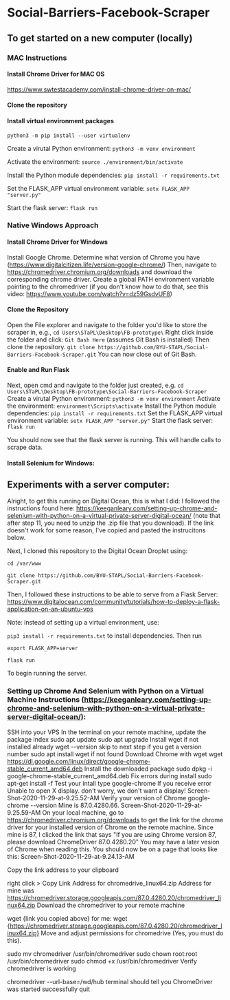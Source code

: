 # Social-Barriers-Facebook-Scraper


## To get started on a new computer (locally)

### MAC Instructions
#### Install Chrome Driver for MAC OS
https://www.swtestacademy.com/install-chrome-driver-on-mac/

#### Clone the repository

#### Install virtual environment packages
`python3 -m pip install --user virtualenv`

Create a virutal Python environment:
`python3 -m venv environment`

Activate the environment:
`source ./environment/bin/activate`

Install the Python module dependencies:
`pip install -r requirements.txt`

Set the FLASK_APP virtual environment variable:
`setx FLASK_APP "server.py"`

Start the flask server:
`flask run`

### Native Windows Approach

#### Install Chrome Driver for Windows
Install Google Chrome.
Determine what version of Chrome you have (https://www.digitalcitizen.life/version-google-chrome/)
Then, navigate to https://chromedriver.chromium.org/downloads and download the corresponding chrome driver.
Create a global PATH environment variable pointing to the chromedriver (if you don't know how to do that, see this video: https://www.youtube.com/watch?v=dz59GsdvUF8)

#### Clone the Repository
Open the File explorer and navigate to the folder you'd like to store the scraper in, e.g.,
`cd Users\STaPL\Desktop\FB-prototype\`
Right click inside the folder and click:
`Git Bash Here` (assumes Git Bash is installed)
Then clone the repository.
`git clone https://github.com/BYU-STAPL/Social-Barriers-Facebook-Scraper.git`
You can now close out of Git Bash.

#### Enable and Run Flask
Next, open cmd and navigate to the folder just created, e.g.
`cd Users\STaPL\Desktop\FB-prototype\Social-Barriers-Facebook-Scraper`
Create a virutal Python environment:
`python3 -m venv environment`
Activate the environment:
`environment\Scripts\activate`
Install the Python module dependencies:
`pip install -r requirements.txt`
Set the FLASK_APP virtual environment variable:
`setx FLASK_APP "server.py"`
Start the flask server:
`flask run`

You should now see that the flask server is running. This will handle calls to scrape data.
#### Install Selenium for Windows:




## Experiments with a server computer:

Alright, to get this running on Digital Ocean, this is what I did:
I followed the instructions found here: https://keeganleary.com/setting-up-chrome-and-selenium-with-python-on-a-virtual-private-server-digital-ocean/
(note that after step 11, you need to unzip the .zip file that you download). If the link doesn't work for some reason, I've copied and pasted the instrucitons below.

Next, I cloned this repository to the Digital Ocean Droplet using:

`cd /var/www`

`git clone https://github.com/BYU-STAPL/Social-Barriers-Facebook-Scraper.git`

Then, I followed these instructions to be able to serve from a Flask Server: https://www.digitalocean.com/community/tutorials/how-to-deploy-a-flask-application-on-an-ubuntu-vps

Note: instead of setting up a virtual environment, use: 

`pip3 install -r requirements.txt` to install dependencies. Then run

`export FLASK_APP=server`

`flask run`

To begin running the server.




### Setting up Chrome And Selenium with Python on a Virtual Machine Instructions (https://keeganleary.com/setting-up-chrome-and-selenium-with-python-on-a-virtual-private-server-digital-ocean/):
SSH into your VPS
In the terminal on your remote machine, update the package index
sudo apt update
sudo apt upgrade
Install wget if not installed already
wget --version skip to next step if you get a version number
sudo apt install wget if not found
Download Chrome with wget
wget https://dl.google.com/linux/direct/google-chrome-stable_current_amd64.deb
Install the downloaded package
sudo dpkg -i google-chrome-stable_current_amd64.deb
Fix errors during install
sudo apt-get install -f
Test your intall
type google-chrome
If you receive error Unable to open X display. don't worry, we don't want a display!
Screen-Shot-2020-11-29-at-9.25.52-AM
Verify your version of Chrome
google-chrome --version
Mine is 87.0.4280.66.
Screen-Shot-2020-11-29-at-9.25.59-AM
On your local machine, go to https://chromedriver.chromium.org/downloads to get the link for the chrome driver for your installed version of Chrome on the remote machine.
Since mine is 87, I clicked the link that says "If you are using Chrome version 87, please download ChromeDriver 87.0.4280.20"
You may have a later vesion of Chrome when reading this.
You should now be on a page that looks like this:
Screen-Shot-2020-11-29-at-9.24.13-AM

Copy the link address to your clipboard

right click > Copy Link Address for chromedrive_linux64.zip
Address for mine was https://chromedriver.storage.googleapis.com/87.0.4280.20/chromedriver_linux64.zip
Download the chromedriver to your remote machine

wget {link you copied above}
for me: wget {https://chromedriver.storage.googleapis.com/87.0.4280.20/chromedriver_linux64.zip}
Move and adjust permissions for chromedrive (Yes, you must do this).

sudo mv chromedriver /usr/bin/chromedriver
sudo chown root:root /usr/bin/chromedriver
sudo chmod +x /usr/bin/chromedriver
Verify chromedriver is working

chromedriver --url-base=/wd/hub
terminal should tell you ChromeDriver was started successfully
quit

